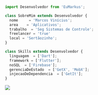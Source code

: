 ```js
import Desenvolvedor from 'EuMarkus';

class SobreMim extends Desenvolvedor {
  nome     = 'Marcos Vinícius';
  area    = 'Aplicativos';
  trabalho  = 'Seg Sistemas de Controle';
  freelancer = 'true'
  local = 'Sertãozinho';
}

class Skills extends Desenvolvedor {
  linguagem  = ['Dart'];
  framework = ['Flutter'];
  noSQL  = ['Firebase'];
  gerenciaDeEstado  = ['GetX', 'MobX'];
  injecaoDeDependencia  = ['GetIt'];
}
```
![](https://komarev.com/ghpvc/?username=VinniciusJesus&style=flat-square)
